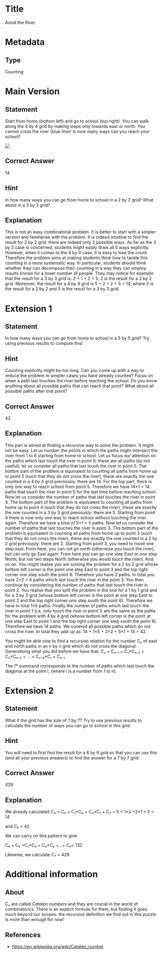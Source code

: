 # Title

Avoid the River

# Metadata

## Type

Counting 

# Main Version

## Statement
Start from home (bottom left) and go to school (top right). You can walk along the 4 by 4 grid by making steps only towards east or north. You cannot cross the river (blue line)! In how many ways can you reach your school?

![](Avoid%20the%20River_images/image_0.png)

## Correct Answer

14

## Hint

In how many ways you can go from home to school in a 2 by 2 grid? What about in a 3 by 3 grid?

## Explanation

This is not an easy combinatorial problem. It is better to start with a simpler version and familiarise with the problem. It is indeed intuitive to find the result for 2 by 2 grid: there are indeed only 2 possible ways. As far as the 3 by 3 case is concerned, students might easily draw all 5 ways explicitly. However, when it comes to the 4 by 4 case, it is easy to lose the count. Therefore the problem aims at making students think how to tackle this counting in a more systematic way. In particular, students should think whether they can decompose their counting in a way they can employ results known for a lower number of people. They may notice for example that the result for a 3 by 3 grid is: 2 + 1 + 2 = 5, 2 is the result for a 2 by 2 grid. Moreover, the result for a 4 by 4 grid is 5 + 2 + 2 + 5 = 14, where 2 is the result for a 2 by 2 and 5 is the result for a 3 by 3 grid.

# Extension 1

## Statement

In how many ways you can go from home to school in a 5 by 5 grid? Try using previous results to compute this!

## Hint

Counting explicitly might be too long. Can you come up with a way to reduce the problem in simpler cases you have already counted? Focus on when a path last touches the river before reaching the school. Do you know anything about all possible paths that can reach that point? What about all possible paths after that point? 

## Correct Answer

42

## Explanation

This part is aimed at finding a recursive way to solve the problem. It might not be easy. 
Let us number the points in which the paths might intersect the river from 1 to 6 starting from home to school. Let us focus our attention on the paths which last touch the river in point 6: these are all paths (so not useful); let us consider all paths that last touch the river in point 5. The bottom part of the problem is equivalent to counting all paths from home up to point 5 (such that they do not cross the river), these are exactly the one counted in a 4 by 4 grid previously: there are 14. For the top part, there is only one way to reach school from point 5. Therefore we have 14×1 = 14 paths that touch the river in point 5 for the last time before reaching school. Now let us consider the number of paths that last touches the river in point 4. The bottom part of the problem is equivalent to counting all paths from home up to point 4 (such that they do not cross the river), these are exactly the one counted in a 3 by 3 grid previously: there are 5. Starting from point 4 there is now only one way to reach school without touching the river again. Therefore we have a total of 5×1 = 5 paths.
Now let us consider the number of paths that last touches the river in point 3. The bottom part of the problem is equivalent to counting all paths from home up to point 3 (such that they do not cross the river), these are exactly the one counted in a 2 by 2 grid previously: there are 2. Starting from point 3, you need to move one step east. From here, you can not go north (otherwise you touch the river), but can only go East again. From here you can go one step East or one step North, but not two steps North (otherwise you would touch the river). And so on. You might realise you are solving the problem for a 2 by 2 grid whose bottom left corner is the point one step East to point 3 and the top right corner one step south the point 6. Therefore you have 2 paths. 
In total you have 2×2 = 4 paths which last touch the river in the point 3. You then continue by considering the number of paths that last touch the river in point 2. You realise that you split the problem in the one for a 1 by 1 grid and for a 3 by 3 grid (whose bottom left corner is the point at one step East to point 2 and the top right corner one step south the point 6). Therefore we have in total 1×5 paths. Finally the number of paths which last touch the river in point 1 (i.e. only touch the river in point 1) are the same as the paths for the problem with 4 by 4 grid (whose bottom left corner is the point at one step East to point 1 and the top right corner one step south the point 6). Therefore we have 14 paths.
We covered all possible paths which do not cross the river. In total they add up as: 14 + 1×5 + 2×2 + 5×1 + 14 = 42.

You might be able now to find a recursion relation for the number Cₙ of east and north paths in an n by n grid which do not cross the diagonal. Generalising what you did before we have that:
Cₙ = Cₙ₋₁ + C₁×Cₙ₋₂ + C₂×Cₙ₋₃ + … + Cₙ₋₂×C₁ + Cₙ₋₁

The iᵗʰ summand corresponds to the number of paths which last touch the diagonal at the point i, (where i is a number from 1 to n). 

# Extension 2

## Statement

What if the grid has the size of 7 by 7? Try to use previous results to calculate the number of ways you can go to school in this grid. 

## Hint

You will need to first find the result for a 6 by 6 grid so that you can use this (and all your previous answers) to find the answer for a 7 by 7 grid.

## Correct Answer

429

## Explanation

We already calculated C₄ = C₃ + C₁×C₂ + C₂×C₁ + C₃ = 5 + 1×2 +2×1 + 5 = 14

and C₅ = 42

We can carry on this pattern to give

C₆ = C₅ +C₁×C₄ + C₂×C₃ +…+ C₅= 132

Likewise, we calculate C₇ = 429

# Additional information

## About

Cₙ are called *Catalan numbers* and they are crucial in the world of combinatorics. There is an explicit formula for them, but finding it goes much beyond our scopes: the recursive definition we find out in this puzzle is more than enough for now!

## References

* https://en.wikipedia.org/wiki/Catalan_number

